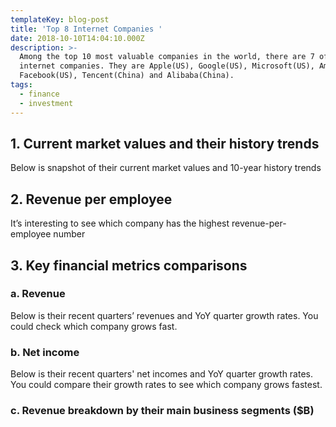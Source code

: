 ```yaml
---
templateKey: blog-post
title: 'Top 8 Internet Companies '
date: 2018-10-10T14:04:10.000Z
description: >-
  Among the top 10 most valuable companies in the world, there are 7 of them are
  internet companies. They are Apple(US), Google(US), Microsoft(US), Amazon(US),
  Facebook(US), Tencent(China) and Alibaba(China).
tags:
  - finance
  - investment
---
```


## 1. Current market values and their history trends

Below is snapshot of their current market values and 10-year history trends

<line-time-series></line-time-series>


## 2. Revenue per employee 

It’s interesting to see which company has the highest revenue-per-employee number

<bar></bar>

## 3. Key financial metrics comparisons
### a. Revenue 	

Below is their recent quarters’ revenues and YoY quarter growth rates. You could check which company grows fast. 

<bar-circle-vertical></bar-circle-vertical>

### b. Net income 
Below is their recent quarters' net incomes and YoY quarter growth rates.  You could compare their growth rates to see which company grows fastest. 

<bar-circle></bar-circle>


### c. Revenue breakdown by their main business segments ($B)

<donuts-3d></donuts-3d>

<survey-button></survey-button>
